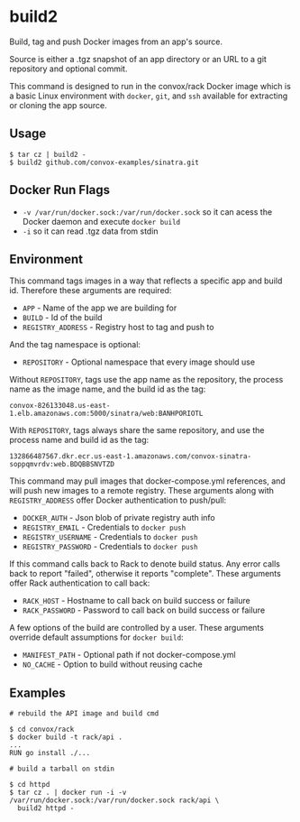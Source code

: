 # build2

Build, tag and push Docker images from an app's source.

Source is either a .tgz snapshot of an app directory or an URL to a git
repository and optional commit.

This command is designed to run in the convox/rack Docker image which is a
basic Linux environment with `docker`, `git`, and `ssh` available for extracting
or cloning the app source.

## Usage

```
$ tar cz | build2 -
$ build2 github.com/convox-examples/sinatra.git
```

## Docker Run Flags

* `-v /var/run/docker.sock:/var/run/docker.sock` so it can acess the Docker daemon and execute `docker build`
* `-i` so it can read .tgz data from stdin

## Environment

This command tags images in a way that reflects a specific app and build id. Therefore these arguments
are required:

* `APP` - Name of the app we are building for
* `BUILD` - Id of the build
* `REGISTRY_ADDRESS` - Registry host to tag and push to

And the tag namespace is optional:

* `REPOSITORY` - Optional namespace that every image should use

Without `REPOSITORY`, tags use the app name as the repository, the process name as the image name, and the build id as the tag:

```
convox-826133048.us-east-1.elb.amazonaws.com:5000/sinatra/web:BANHPORIOTL 
```

With `REPOSITORY`, tags always share the same repository, and use the process name and build id as the tag:

```
132866487567.dkr.ecr.us-east-1.amazonaws.com/convox-sinatra-soppqmvrdv:web.BDQBBSNVTZD
```

This command may pull images that docker-compose.yml references, and will push new images to a remote registry.
These arguments along with `REGISTRY_ADDRESS` offer Docker authentication to push/pull:

* `DOCKER_AUTH` - Json blob of private registry auth info
* `REGISTRY_EMAIL` - Credentials to `docker push`
* `REGISTRY_USERNAME` - Credentials to `docker push`
* `REGISTRY_PASSWORD` - Credentials to `docker push`

If this command calls back to Rack to denote build status. Any error calls back to report "failed",
otherwise it reports "complete". These arguments offer Rack authentication to call back:

* `RACK_HOST` - Hostname to call back on build success or failure
* `RACK_PASSWORD` - Password to call back on build success or failure

A few options of the build are controlled by a user. These arguments override default assumptions for `docker build`:

* `MANIFEST_PATH` - Optional path if not docker-compose.yml
* `NO_CACHE` - Option to build without reusing cache

## Examples

    # rebuild the API image and build cmd

    $ cd convox/rack
    $ docker build -t rack/api .
    ...
    RUN go install ./...

    # build a tarball on stdin

    $ cd httpd
    $ tar cz . | docker run -i -v /var/run/docker.sock:/var/run/docker.sock rack/api \
      build2 httpd -